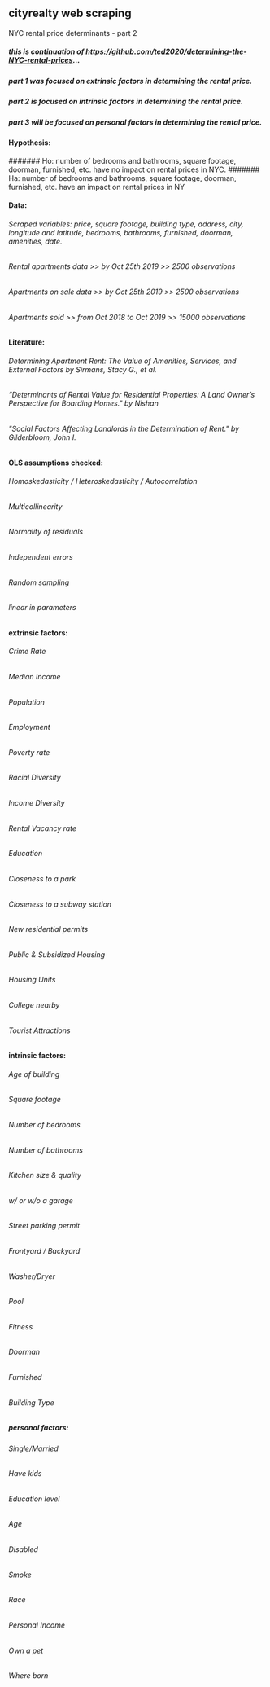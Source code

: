 ##  cityrealty web scraping
 NYC rental price determinants - part 2
 
 ##### this is continuation of https://github.com/ted2020/determining-the-NYC-rental-prices...
 ##### part 1 was focused on extrinsic factors in determining the rental price.
 ##### part 2 is focused on intrinsic factors in determining the rental price.
 ##### part 3 will be focused on personal factors in determining the rental price.
 
 
 #### Hypothesis: 
 ####### Ho: number of bedrooms and bathrooms, square footage, doorman, furnished, etc. have no impact on rental prices in NYC.
 ####### Ha: number of bedrooms and bathrooms, square footage, doorman, furnished, etc. have an impact on rental prices in NY
 
 
 #### Data:
 ###### Scraped variables: price, square footage, building type, address, city, longitude and latitude, bedrooms, bathrooms, furnished, doorman, amenities, date.
 ###### Rental apartments data >> by Oct 25th 2019 >> 2500 observations
 ###### Apartments on sale data >> by Oct 25th 2019 >> 2500 observations
 ###### Apartments sold >> from Oct 2018 to Oct 2019 >> 15000 observations

 #### Literature:
 ###### Determining Apartment Rent: The Value of Amenities, Services, and External Factors by Sirmans, Stacy G., et al. 
 ###### “Determinants of Rental Value for Residential Properties: A Land Owner’s Perspective for Boarding Homes." by Nishan 
 ###### "Social Factors Affecting Landlords in the Determination of Rent." by Gilderbloom, John I. 


 #### OLS assumptions checked:
 ###### Homoskedasticity / Heteroskedasticity / Autocorrelation
 ###### Multicollinearity
 ###### Normality of residuals
 ###### Independent errors
 ###### Random sampling
 ###### linear in parameters
 
 
 #### extrinsic factors: 
 ###### Crime Rate
 ###### Median Income
 ###### Population
 ###### Employment
 ###### Poverty rate
 ###### Racial Diversity
 ###### Income Diversity
 ###### Rental Vacancy rate
 ###### Education
 ###### Closeness to a park 
 ###### Closeness to a subway station
 ###### New residential permits
 ###### Public & Subsidized Housing
 ###### Housing Units
 ###### College nearby
 ###### Tourist Attractions
 
 
 
 #### intrinsic factors: 
 ###### Age of building
 ###### Square footage
 ###### Number of bedrooms
 ###### Number of bathrooms
 ###### Kitchen size & quality
 ###### w/ or w/o a garage
 ###### Street parking permit
 ###### Frontyard / Backyard
 ###### Washer/Dryer
 ###### Pool
 ###### Fitness
 ###### Doorman
 ###### Furnished
 ###### Building Type


 ##### personal  factors: 
 ###### Single/Married
 ###### Have kids
 ###### Education level
 ###### Age
 ###### Disabled
 ###### Smoke
 ###### Race
 ###### Personal Income
 ###### Own a pet
 ###### Where born

